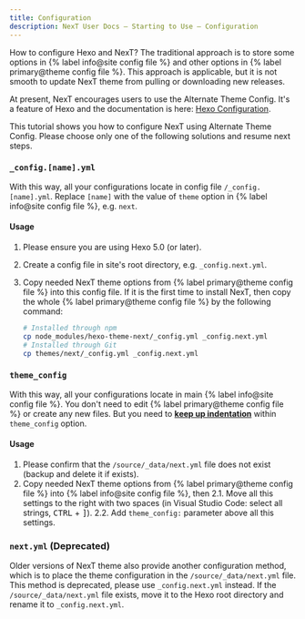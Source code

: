 ```yaml
---
title: Configuration
description: NexT User Docs – Starting to Use – Configuration
---
```


How to configure Hexo and NexT? The traditional approach is to store some options in {% label info@site config file %} and other options in {% label primary@theme config file %}. This approach is applicable, but it is not smooth to update NexT theme from pulling or downloading new releases.

At present, NexT encourages users to use the Alternate Theme Config. It's a feature of Hexo and the documentation is here: [Hexo Configuration](https://hexo.io/docs/configuration.html#Using-an-Alternate-Config).

This tutorial shows you how to configure NexT using Alternate Theme Config. Please choose only one of the following solutions and resume next steps.

### `_config.[name].yml`

With this way, all your configurations locate in config file `/_config.[name].yml`. Replace `[name]` with the value of `theme` option in {% label info@site config file %}, e.g. `next`.

#### Usage

1. Please ensure you are using Hexo 5.0 (or later).
2. Create a config file in site's root directory, e.g. `_config.next.yml`.
3. Copy needed NexT theme options from {% label primary@theme config file %} into this config file. If it is the first time to install NexT, then copy the whole {% label primary@theme config file %} by the following command:

    ```bash
    # Installed through npm
    cp node_modules/hexo-theme-next/_config.yml _config.next.yml
    # Installed through Git
    cp themes/next/_config.yml _config.next.yml
    ```

### `theme_config`

With this way, all your configurations locate in main {% label info@site config file %}. You don't need to edit {% label primary@theme config file %} or create any new files. But you need to **[keep up indentation](/docs/troubleshooting.html#Keep-Up-Indentation)** within `theme_config` option.

#### Usage

1. Please confirm that the `/source/_data/next.yml` file does not exist (backup and delete it if exists).
2. Copy needed NexT theme options from {% label primary@theme config file %} into {% label info@site config file %}, then
    2.1. Move all this settings to the right with two spaces (in Visual Studio Code: select all strings, <kbd>CTRL</kbd> + <kbd>]</kbd>).
    2.2. Add `theme_config:` parameter above all this settings.

### `next.yml` (Deprecated)

Older versions of NexT theme also provide another configuration method, which is to place the theme configuration in the `/source/_data/next.yml` file. This method is deprecated, please use `_config.next.yml` instead. If the `/source/_data/next.yml` file exists, move it to the Hexo root directory and rename it to `_config.next.yml`.
